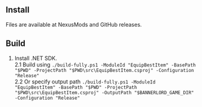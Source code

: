 ## Install

Files are available at NexusMods and GitHub releases.

## Build

1. Install .NET SDK.\
   2.1 Build using `./build-fully.ps1 -ModuleId "EquipBestItem" -BasePath "$PWD" -ProjectPath "$PWD\src\EquipBestItem.csproj" -Configuration "Release"`\
   2.2 Or specify output path `./build-fully.ps1 -ModuleId "EquipBestItem" -BasePath "$PWD" -ProjectPath "$PWD\src\EquipBestItem.csproj" -OutputPath "$BANNERLORD_GAME_DIR" -Configuration "Release"`
